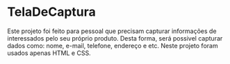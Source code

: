 # TelaDeCaptura

Este projeto foi feito para pessoal que precisam capturar informações de interessados pelo seu próprio produto. Desta forma, será possivel capturar dados como: nome, e-mail, 
telefone, endereço e etc. 
Neste projeto foram usados apenas HTML e CSS.



